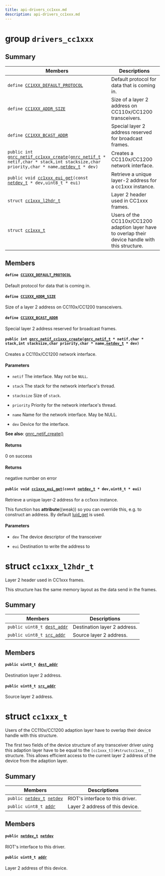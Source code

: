 ```yaml
---
title: api-drivers_cc1xxx.md
description: api-drivers_cc1xxx.md
---
```

# group `drivers_cc1xxx` 

## Summary

 Members                        | Descriptions                                
--------------------------------|---------------------------------------------
`define `[`CC1XXX_DEFAULT_PROTOCOL`](#group__drivers__cc1xxx_1gad16ab687703ac07a28f9b39c1ad49453)            | Default protocol for data that is coming in.
`define `[`CC1XXX_ADDR_SIZE`](#group__drivers__cc1xxx_1gad659614f3db26bfb6aa22b00548958d4)            | Size of a layer 2 address on CC110x/CC1200 transceivers.
`define `[`CC1XXX_BCAST_ADDR`](#group__drivers__cc1xxx_1gac6d916a60413ec736a926e6e800712ec)            | Special layer 2 address reserved for broadcast frames.
`public int `[`gnrc_netif_cc1xxx_create`](#group__drivers__cc1xxx_1ga46e96deb1fd46cb3ed5bb3c78cd0046b)`(`[`gnrc_netif_t`](./doc/starlight-docs/src/content/docs/apidoc/api-net_gnrc_netif.md#structgnrc__netif__t)` * netif,char * stack,int stacksize,char priority,char * name,`[`netdev_t`](./doc/starlight-docs/src/content/docs/apidoc/api-undefined.md#group__drivers__netdev__api_1ga14012f723b7591ad2fa42ace34601ac4)` * dev)`            | Creates a CC110x/CC1200 network interface.
`public void `[`cc1xxx_eui_get`](#group__drivers__cc1xxx_1ga8bac248ae45d469607592d9e4f4c95d2)`(const `[`netdev_t`](./doc/starlight-docs/src/content/docs/apidoc/api-undefined.md#group__drivers__netdev__api_1ga14012f723b7591ad2fa42ace34601ac4)` * dev,uint8_t * eui)`            | Retrieve a unique layer-2 address for a cc1xxx instance.
`struct `[`cc1xxx_l2hdr_t`](#structcc1xxx__l2hdr__t) | Layer 2 header used in CC1xxx frames.
`struct `[`cc1xxx_t`](#structcc1xxx__t) | Users of the CC110x/CC1200 adaption layer have to overlap their device handle with this structure.

## Members

#### `define `[`CC1XXX_DEFAULT_PROTOCOL`](#group__drivers__cc1xxx_1gad16ab687703ac07a28f9b39c1ad49453) 

Default protocol for data that is coming in.

#### `define `[`CC1XXX_ADDR_SIZE`](#group__drivers__cc1xxx_1gad659614f3db26bfb6aa22b00548958d4) 

Size of a layer 2 address on CC110x/CC1200 transceivers.

#### `define `[`CC1XXX_BCAST_ADDR`](#group__drivers__cc1xxx_1gac6d916a60413ec736a926e6e800712ec) 

Special layer 2 address reserved for broadcast frames.

#### `public int `[`gnrc_netif_cc1xxx_create`](#group__drivers__cc1xxx_1ga46e96deb1fd46cb3ed5bb3c78cd0046b)`(`[`gnrc_netif_t`](./doc/starlight-docs/src/content/docs/apidoc/api-net_gnrc_netif.md#structgnrc__netif__t)` * netif,char * stack,int stacksize,char priority,char * name,`[`netdev_t`](./doc/starlight-docs/src/content/docs/apidoc/api-undefined.md#group__drivers__netdev__api_1ga14012f723b7591ad2fa42ace34601ac4)` * dev)` 

Creates a CC110x/CC1200 network interface.

#### Parameters
* `netif` The interface. May not be `NULL`. 

* `stack` The stack for the network interface's thread. 

* `stacksize` Size of `stack`. 

* `priority` Priority for the network interface's thread. 

* `name` Name for the network interface. May be NULL. 

* `dev` Device for the interface.

**See also**: [gnrc_netif_create()](./doc/starlight-docs/src/content/docs/apidoc/api-undefined.md#group__net__gnrc__netif_1ga94c18818950185514dae7271abed4d86)

#### Returns
0 on success 

#### Returns
negative number on error

#### `public void `[`cc1xxx_eui_get`](#group__drivers__cc1xxx_1ga8bac248ae45d469607592d9e4f4c95d2)`(const `[`netdev_t`](./doc/starlight-docs/src/content/docs/apidoc/api-undefined.md#group__drivers__netdev__api_1ga14012f723b7591ad2fa42ace34601ac4)` * dev,uint8_t * eui)` 

Retrieve a unique layer-2 address for a cc1xxx instance.

This function has **attribute**((weak)) so you can override this, e.g. to construct an address. By default [luid_get](./doc/starlight-docs/src/content/docs/apidoc/api-undefined.md#group__sys__luid_1gaf8a68544e02887426ca9b1e6d3edd3e2) is used.

#### Parameters
* `dev` The device descriptor of the transceiver 

* `eui` Destination to write the address to

# struct `cc1xxx_l2hdr_t` 

Layer 2 header used in CC1xxx frames.

This structure has the same memory layout as the data send in the frames.

## Summary

 Members                        | Descriptions                                
--------------------------------|---------------------------------------------
`public uint8_t `[`dest_addr`](#structcc1xxx__l2hdr__t_1a3b7d60f2432483e289f093ce65a94cda) | Destination layer 2 address.
`public uint8_t `[`src_addr`](#structcc1xxx__l2hdr__t_1a705d7b9c6d99018f6eeeb457a458eebc) | Source layer 2 address.

## Members

#### `public uint8_t `[`dest_addr`](#structcc1xxx__l2hdr__t_1a3b7d60f2432483e289f093ce65a94cda) 

Destination layer 2 address.

#### `public uint8_t `[`src_addr`](#structcc1xxx__l2hdr__t_1a705d7b9c6d99018f6eeeb457a458eebc) 

Source layer 2 address.

# struct `cc1xxx_t` 

Users of the CC110x/CC1200 adaption layer have to overlap their device handle with this structure.

The first two fields of the device structure of any transceiver driver using this adaption layer have to be equal to the `[cc1xxx_t](#structcc1xxx__t)` structure. This allows efficient access to the current layer 2 address of the device from the adaption layer.

## Summary

 Members                        | Descriptions                                
--------------------------------|---------------------------------------------
`public `[`netdev_t`](./doc/starlight-docs/src/content/docs/apidoc/api-undefined.md#group__drivers__netdev__api_1ga14012f723b7591ad2fa42ace34601ac4)` `[`netdev`](#structcc1xxx__t_1a472e5386b73e91337c184d98ac4147a2) | RIOT's interface to this driver.
`public uint8_t `[`addr`](#structcc1xxx__t_1ac647a23f363a5a3e58c0391caec97a14) | Layer 2 address of this device.

## Members

#### `public `[`netdev_t`](./doc/starlight-docs/src/content/docs/apidoc/api-undefined.md#group__drivers__netdev__api_1ga14012f723b7591ad2fa42ace34601ac4)` `[`netdev`](#structcc1xxx__t_1a472e5386b73e91337c184d98ac4147a2) 

RIOT's interface to this driver.

#### `public uint8_t `[`addr`](#structcc1xxx__t_1ac647a23f363a5a3e58c0391caec97a14) 

Layer 2 address of this device.

